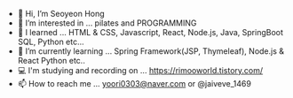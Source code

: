 - 👋 Hi, I’m Seoyeon Hong
- 👀 I’m interested in ... pilates and PROGRAMMING
- 🧾 I learned ... HTML & CSS, Javascript, React, Node.js, Java, SpringBoot SQL, Python etc...
- 🌱 I’m currently learning ... Spring Framework(JSP, Thymeleaf), Node.js & React Python etc..
- 💻 I'm studying and recording on ... https://rimooworld.tistory.com/
- 📫 How to reach me ... yoori0303@naver.com or @jaiveve_1469

<!---
jaieve/jaieve is a ✨ special ✨ repository because its `README.md` (this file) appears on your GitHub profile.
You can click the Preview link to take a look at your changes.
--->
